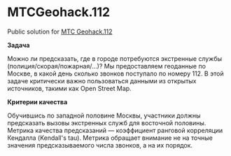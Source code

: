 # MTCGeohack.112
Public solution for [MTC Geohack.112](https://datasouls.com/c/mts-geohack/description)

**Задача**

Можно ли предсказать, где в городе потребуются экстренные службы (полиция/скорая/пожарная/...)? Мы предоставляем геоданные по Москве, в какой день сколько звонков поступало по номеру 112. В этой задаче критически важно пользоваться данными из открытых источников, такими как Open Street Map.


**Критерии качества**

Обучившись по западной половине Москвы, участники должны предсказать вызовы экстренных служб для восточной половины. Метрика качества предсказаний — коэффициент ранговой корреляции Кендалла (Kendall's tau). Метрика обращает внимание не на точные значения предсказываемого числа звонков, а на их порядок.

